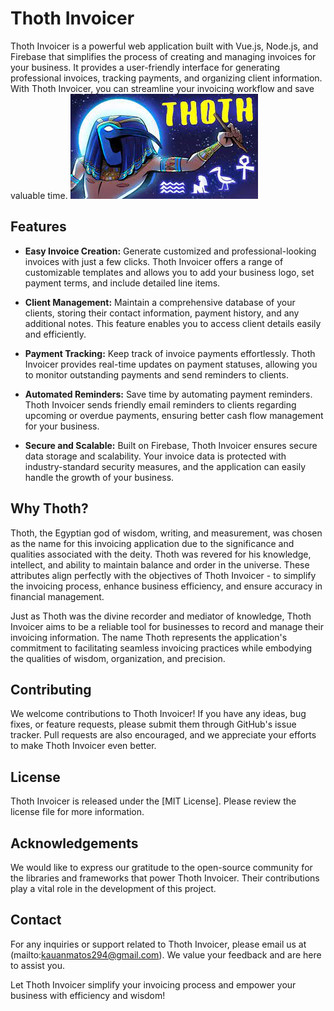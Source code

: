 # Thoth Invoicer

Thoth Invoicer is a powerful web application built with Vue.js, Node.js, and Firebase that simplifies the process of creating and managing invoices for your business. It provides a user-friendly interface for generating professional invoices, tracking payments, and organizing client information. With Thoth Invoicer, you can streamline your invoicing workflow and save valuable time.
![Thoth](thoth.jpeg)

## Features

- **Easy Invoice Creation:** Generate customized and professional-looking invoices with just a few clicks. Thoth Invoicer offers a range of customizable templates and allows you to add your business logo, set payment terms, and include detailed line items.

- **Client Management:** Maintain a comprehensive database of your clients, storing their contact information, payment history, and any additional notes. This feature enables you to access client details easily and efficiently.

- **Payment Tracking:** Keep track of invoice payments effortlessly. Thoth Invoicer provides real-time updates on payment statuses, allowing you to monitor outstanding payments and send reminders to clients.

- **Automated Reminders:** Save time by automating payment reminders. Thoth Invoicer sends friendly email reminders to clients regarding upcoming or overdue payments, ensuring better cash flow management for your business.

- **Secure and Scalable:** Built on Firebase, Thoth Invoicer ensures secure data storage and scalability. Your invoice data is protected with industry-standard security measures, and the application can easily handle the growth of your business.

## Why Thoth?

Thoth, the Egyptian god of wisdom, writing, and measurement, was chosen as the name for this invoicing application due to the significance and qualities associated with the deity. Thoth was revered for his knowledge, intellect, and ability to maintain balance and order in the universe. These attributes align perfectly with the objectives of Thoth Invoicer - to simplify the invoicing process, enhance business efficiency, and ensure accuracy in financial management.

Just as Thoth was the divine recorder and mediator of knowledge, Thoth Invoicer aims to be a reliable tool for businesses to record and manage their invoicing information. The name Thoth represents the application's commitment to facilitating seamless invoicing practices while embodying the qualities of wisdom, organization, and precision.

## Contributing

We welcome contributions to Thoth Invoicer! If you have any ideas, bug fixes, or feature requests, please submit them through GitHub's issue tracker. Pull requests are also encouraged, and we appreciate your efforts to make Thoth Invoicer even better.

## License

Thoth Invoicer is released under the [MIT License]. Please review the license file for more information.

## Acknowledgements

We would like to express our gratitude to the open-source community for the libraries and frameworks that power Thoth Invoicer. Their contributions play a vital role in the development of this project.

## Contact

For any inquiries or support related to Thoth Invoicer, please email us at (mailto:kauanmatos294@gmail.com). We value your feedback and are here to assist you.

Let Thoth Invoicer simplify your invoicing process and empower your business with efficiency and wisdom!
